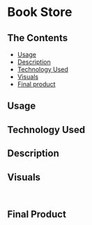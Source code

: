 # Book Store
## The Contents

- [Usage](#usage)
- [Description](#description)
- [Technology Used](#technology-used)
- [Visuals](#visuals)
- [Final product](#final-product)

## Usage 
   
 
## Technology Used  
  
    

## Description
   



## Visuals
![]()  

![]()

## Final Product
[]()

[]()
